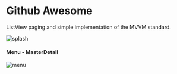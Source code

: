# Github Awesome
ListView paging and simple implementation of the MVVM standard.


![splash](https://user-images.githubusercontent.com/5481198/41811344-6849668e-76e4-11e8-9fee-7821f9965253.png)


#### Menu - MasterDetail

![menu](https://user-images.githubusercontent.com/5481198/41811357-8eab1b74-76e4-11e8-8103-fa0c1db4557e.png)
